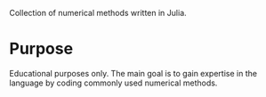 Collection of numerical methods written in Julia.

# Purpose
Educational purposes only. The main goal is to gain expertise in the language by coding commonly used numerical methods.
